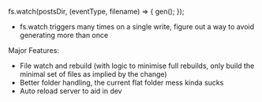 fs.watch(postsDir, (eventType, filename) => {
        gen();
});

- fs.watch triggers many times on a single write, figure out a way to avoid generating more than once


Major Features:
- File watch and rebuild (with logic to minimise full rebuilds, only build the minimal set of files as implied by the change)
- Better folder handling, the current flat folder mess kinda sucks
- Auto reload server to aid in dev
